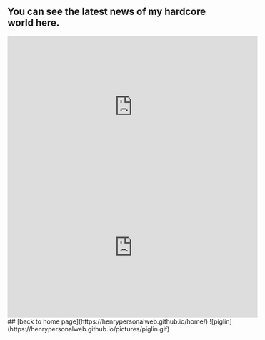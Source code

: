 ## You can see the latest news of my hardcore world here. 
<iframe width="560" height="315" src="https://www.youtube.com/embed/Vh-5J0Q3Okk" title="YouTube video player" frameborder="0" allow="accelerometer; autoplay; clipboard-write; encrypted-media; gyroscope; picture-in-picture" allowfullscreen></iframe>
<iframe width="560" height="315" src="https://www.youtube.com/embed/72pJuZb2KrY" title="YouTube video player" frameborder="0" allow="accelerometer; autoplay; clipboard-write; encrypted-media; gyroscope; picture-in-picture" allowfullscreen></iframe>
## [back to home page](https://henrypersonalweb.github.io/home/)
![piglin](https://henrypersonalweb.github.io/pictures/piglin.gif)